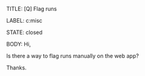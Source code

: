 TITLE:
[Q] Flag runs

LABEL:
c:misc

STATE:
closed

BODY:
Hi,

Is there a way to flag runs manually on the web app?

Thanks.

